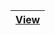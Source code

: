 | [View](https://danielace1.github.io/HTML-CSS/Clock/) |
|------------------------------------------------------|

